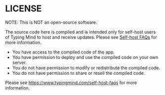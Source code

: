 # LICENSE

NOTE: This is NOT an open-source software.

The source code here is compiled and is intended only for self-host users of Typing Mind to host and receive updates. Please see [Self-host FAQs](https://docs.typingmind.com/static-self-host/static-self-host-faqs) for more information.

- You have access to the compiled code of the app.
- You have permission to deploy and use the compiled code on your own server.
- You do not have permission to modify or redistribute the compiled code.
- You do not have permission to share or resell the compiled code.

Please see https://www.typingmind.com/self-host-faqs for more information.
